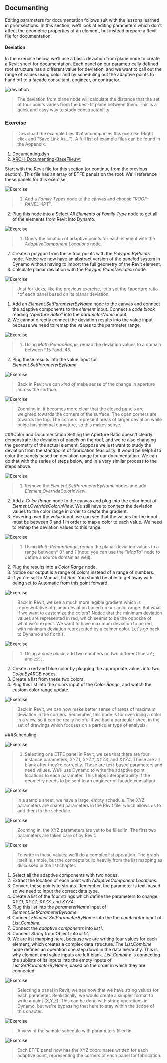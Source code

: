 ## Documenting
Editing parameters for documentation follows suit with the lessons learned in prior sections.  In this section, we'll look at editing parameters which don't affect the geometric properties of an element, but instead prepare a Revit file for documentation.

#### Deviation
In the exercise below, we'll use a basic deviation from plane node to create a Revit sheet for documentation. Each panel on our parametrically defined roof structure has a different value for deviation, and we want to call out the range of values using color and by scheduling out the adaptive points to hand off to a facade consultant, engineer, or contractor.

![deviation](images/8-6/deviation.jpg)
> The deviation from plane node will calculate the distance that the set of four points varies from the best-fit plane between them.  This is a quick and easy way to study constructability.

### Exercise
>Download the example files that accompanies this exercise (Right click and "Save Link As..."). A full list of example files can be found in the Appendix.
1. [Documenting.dyn](datasets/8-6/Documenting.dyn)
2. [ARCH-Documenting-BaseFile.rvt](datasets/8-6/ARCH-Documenting-BaseFile.rvt)

Start with the Revit file for this section (or continue from the previous section).  This file has an array of ETFE panels on the roof.  We'll reference these panels for this exercise.

![Exercise](images/8-6/Exercise/17.jpg)
> 1. Add a *Family Types* node to the canvas and choose *"ROOF-PANEL-4PT"*.
2. Plug this node into a Select *All Elements of Family Type* node to get all of the elements from Revit into Dynamo.

![Exercise](images/8-6/Exercise/16.jpg)
> 1. Query the location of adaptive points for each element with the *AdaptiveComponent.Locations* node.
2. Create a polygon from these four points with the *Polygon.ByPoints* node.  Notice we now have an abstract version of the paneled system in Dynamo without having to import the full geometry of the Revit element.
3. Calculate planar deviation with the *Polygon.PlaneDeviation* node.

![Exercise](images/8-6/Exercise/15.jpg)
> Just for kicks, like the previous exercise, let's set the *aperture ratio *of each panel based on its planar deviation.
1. Add an *Element.SetParameterByName* node to the canvas and connect the adaptive components to the *element* input.  Connect a *code block* reading *"Aperture Ratio"* into the *parameterName* input.
2. We cannot directly connect the deviation results into the value input because we need to remap the values to the parameter range.

![Exercise](images/8-6/Exercise/14.jpg)
> 1. Using *Math.RemapRange*, remap the deviation values to a domain between *.15 *and *.45*.
2. Plug these results into the value input for *Element.SetParameterByName*.

![Exercise](images/8-6/Exercise/13.jpg)
> Back in Revit we can *kind of* make sense of the change in aperture across the surface.

![Exercise](images/8-6/Exercise/13a.jpg)
> Zooming in, it becomes more clear that the closed panels are weighted towards the corners of the surface. The open corners are towards the top.  The corners represent areas of larger deviation while bulge has minimal curvature, so this makes sense.

###Color and Documentation
Setting the Aperture Ratio doesn't clearly demonstrate the deviation of panels on the roof, and we're also changing the geometry of the actual element.  Suppose we just want to study the deviation from the standpoint of fabrication feasibility.  It would be helpful to color the panels based on deviation range for our documentation.  We can do that with the series of steps below, and in a very similar process to the steps above.

![Exercise](images/8-6/Exercise/11.jpg)
> 1. Remove the *Element.SetParameterByName* nodes and add *Element.OverrideColorInView*.
2. Add a *Color Range* node to the canvas and plug into the color input of *Element.OverrideColorInView*. We still have to connect the deviation values to the color range in order to create the gradient.
3. Hovering over the *value* input, we can see that the values for the input must be between *0* and *1* in order to map a color to each value.  We need to remap the deviation values to this range.

![Exercise](images/8-6/Exercise/10.jpg)
> 1. Using *Math.RemapRange*, remap the planar deviation values to a range between* 0* and *1* (note: you can use the *"MapTo"* node to define a source domain as well).
2. Plug the results into a *Color Range* node.
3. Notice our output is a range of colors instead of a range of numbers.
4. If you're set to Manual, hit *Run*.  You should be able to get away with being set to Automatic from this point forward.

![Exercise](images/8-6/Exercise/09.jpg)
> Back in Revit, we see a much more legible gradient which is representative of planar deviation based on our color range.  But what if we want to customize the colors?  Notice that the minimum deviation values are represented in red, which seems to be the opposite of what we'd expect.  We want to have maximum deviation to be red, with minimum deviation represented by a calmer color.  Let's go back to Dynamo and fix this.

![Exercise](images/8-6/Exercise/08.jpg)
> 1. Using a *code block*, add two numbers on two different lines:
```0;``` and ```255;```.
2. Create a red and blue color by plugging the appropriate values into two *Color.ByARGB* nodes.
3. Create a list from these two colors.
4. Plug this list into the *colors* input of the *Color Range*, and watch the custom color range update.


![Exercise](images/8-6/Exercise/07.jpg)
> Back in Revit, we can now make better sense of areas of maximum deviation in the corners.  Remember, this node is for overriding a color in a view, so it can be really helpful if we had a particular sheet in the set of drawings which focuses on a particular type of analysis.

###Scheduling

![Exercise](images/8-6/Exercise/06.jpg)
> 1. Selecting one ETFE panel in Revit, we see that there are four instance parameters, *XYZ1, XYZ2, XYZ3,* and *XYZ4*.  These are all blank after they're correctly.  These are text-based parameters and need values.  We'll use Dynamo to write the adaptive point locations to each parameter.  This helps interoperability if the geometry needs to be sent to an engineer of facade consultant.

![Exercise](images/8-6/Exercise/03.jpg)
> In a sample sheet, we have a large, empty schedule.  The XYZ parameters are shared parameters in the Revit file, which allows us to add them to the schedule.

![Exercise](images/8-6/Exercise/02.jpg)
> Zooming in, the XYZ parameters are yet to be filled in.  The first two parameters are taken care of by Revit.

![Exercise](images/8-6/Exercise/05.jpg)
> To write in these values, we'll do a complex list operation.  The graph itself is simple, but the concepts build heavily from the list mapping as discussed in the list chapter.
1. Select all the adaptive components with two nodes.
2. Extract the location of each point with *AdaptiveComponent.Locations*.
3. Convert these points to strings.  Remember, the parameter is text-based so we need to input the correct data type.
4. Create a list of the four strings which define the parameters to change: *XYZ1, XYZ2, XYZ3,* and *XYZ4*.
5. Plug this list into the *parameterName* input of *Element.SetParameterByName*.
6. Connect *Element.SetParameterByName* into the the *combinator* input of *List.Combine.*
7. Connect the *adaptive components* into *list1*.
8. Connect *String* from Object into *list2*.
9. We are list mapping here, because we are writing four values for each element, which creates a complex data structure.  The *List.Combine* node defines an operation one step down in the data hierarchy.  This is why element and value inputs are left blank.  *List.Combine* is connecting the sublists of its inputs into the empty inputs of *List.SetParameterByName*, based on the order in which they are connected.

![Exercise](images/8-6/Exercise/04.jpg)
> Selecting a panel in Revit, we see now that we have string values for each parameter.  Realistically, we would create a simpler format to write a point (X,Y,Z).  This can be done with string operations in Dynamo, but we're bypassing that here to stay within the scope of this chapter.

![Exercise](images/8-6/Exercise/01.jpg)
> A view of the sample schedule with parameters filled in.

![Exercise](images/8-6/Exercise/00.jpg)
> Each ETFE panel now has the XYZ coordinates written for each adaptive point, representing the corners of each panel for fabrication.





